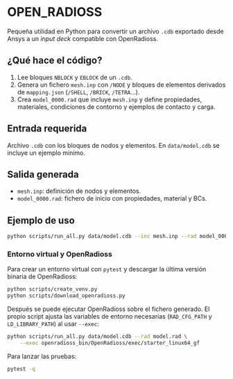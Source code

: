 # OPEN_RADIOSS

Pequeña utilidad en Python para convertir un archivo ``.cdb`` exportado desde
Ansys a un *input deck* compatible con OpenRadioss.

## ¿Qué hace el código?

1. Lee bloques ``NBLOCK`` y ``EBLOCK`` de un ``.cdb``.
2. Genera un fichero ``mesh.inp`` con ``/NODE`` y bloques de elementos
   derivados de ``mapping.json`` (``/SHELL``, ``/BRICK``, ``/TETRA``...).
3. Crea ``model_0000.rad`` que incluye ``mesh.inp`` y define propiedades,
   materiales, condiciones de contorno y ejemplos de contacto y carga.

## Entrada requerida

Archivo ``.cdb`` con los bloques de nodos y elementos. En ``data/model.cdb`` se
incluye un ejemplo mínimo.

## Salida generada

 - ``mesh.inp``: definición de nodos y elementos.
 - ``model_0000.rad``: fichero de inicio con propiedades, material y BCs.

## Ejemplo de uso

```bash
python scripts/run_all.py data/model.cdb --inc mesh.inp --rad model_0000.rad
```

### Entorno virtual y OpenRadioss

Para crear un entorno virtual con `pytest` y descargar la última
versión binaria de OpenRadioss:

```bash
python scripts/create_venv.py
python scripts/download_openradioss.py
```

Después se puede ejecutar OpenRadioss sobre el fichero generado. El propio
script ajusta las variables de entorno necesarias (`RAD_CFG_PATH` y
`LD_LIBRARY_PATH`) al usar `--exec`:

```bash
python scripts/run_all.py data/model.cdb --rad model.rad \
    --exec openradioss_bin/OpenRadioss/exec/starter_linux64_gf
```

Para lanzar las pruebas:

```bash
pytest -q
```
